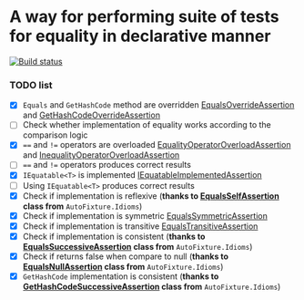 # A way for performing suite of tests for equality in declarative manner

[![Build status](https://ci.appveyor.com/api/projects/status/34cbe6bp2k33yond?svg=true)](https://ci.appveyor.com/project/baks/equalitytests)

### TODO list

- [x] `Equals` and `GetHashCode` method are overridden [EqualsOverrideAssertion](https://github.com/baks/EqualityTests/blob/master/EqualityTests/EqualsOverrideAssertion.cs) and [GetHashCodeOverrideAssertion](https://github.com/baks/EqualityTests/blob/master/EqualityTests/GetHashCodeOverrideAssertion.cs)
- [ ] Check whether implementation of equality works according to the comparison logic
- [x] `==` and `!=` operators are overloaded [EqualityOperatorOverloadAssertion](https://github.com/baks/EqualityTests/blob/master/EqualityTests/EqualityOperatorOverloadAssertion.cs) and [InequalityOperatorOverloadAssertion](https://github.com/baks/EqualityTests/blob/master/EqualityTests/InequalityOperatorOverloadAssertion.cs)
- [ ] `==` and `!=` operators produces correct results
- [x] `IEquatable<T>` is implemented [IEquatableImplementedAssertion](https://github.com/baks/EqualityTests/blob/master/EqualityTests/IEquatableImplementedAssertion.cs)
- [ ] Using `IEquatable<T>` produces correct results
- [x] Check if implementation is reflexive (**thanks to [EqualsSelfAssertion](https://github.com/AutoFixture/AutoFixture/blob/master/Src/Idioms/EqualsSelfAssertion.cs) class from** `AutoFixture.Idioms`)
- [x] Check if implementation is symmetric [EqualsSymmetricAssertion](https://github.com/baks/EqualityTests/blob/master/EqualityTests/EqualsSymmetricAssertion.cs)
- [x] Check if implementation is transitive [EqualsTransitiveAssertion](https://github.com/baks/EqualityTests/blob/master/EqualityTests/EqualsTransitiveAssertion.cs)
- [x] Check if implementation is consistent (**thanks to [EqualsSuccessiveAssertion](https://github.com/AutoFixture/AutoFixture/blob/master/Src/Idioms/EqualsSuccessiveAssertion.cs) class from** `AutoFixture.Idioms`)
- [x] Check if returns false when compare to null (**thanks to [EqualsNullAssertion](https://github.com/AutoFixture/AutoFixture/blob/master/Src/Idioms/EqualsNullAssertion.cs) class from** `AutoFixture.Idioms`)
- [x] `GetHashCode` implementation is consistent (**thanks to [GetHashCodeSuccessiveAssertion](https://github.com/AutoFixture/AutoFixture/blob/master/Src/Idioms/GetHashCodeSuccessiveAssertion.cs) class from** `AutoFixture.Idioms`)